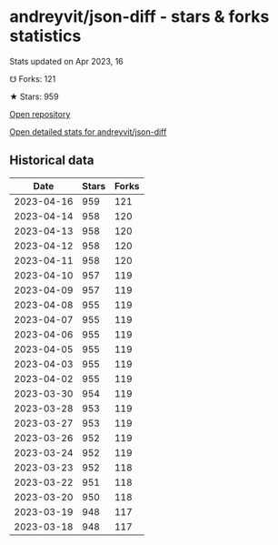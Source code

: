 # andreyvit/json-diff - stars & forks statistics

Stats updated on Apr 2023, 16

☋ Forks: 121

★ Stars: 959

[Open repository](https://github.com/andreyvit/json-diff)

[Open detailed stats for andreyvit/json-diff](https://reviewgithub.com/rep/andreyvit/json-diff)

## Historical data
| Date | Stars | Forks |
|------|-------|-------|
| 2023-04-16 | 959 | 121 | 
| 2023-04-14 | 958 | 120 | 
| 2023-04-13 | 958 | 120 | 
| 2023-04-12 | 958 | 120 | 
| 2023-04-11 | 958 | 120 | 
| 2023-04-10 | 957 | 119 | 
| 2023-04-09 | 957 | 119 | 
| 2023-04-08 | 955 | 119 | 
| 2023-04-07 | 955 | 119 | 
| 2023-04-06 | 955 | 119 | 
| 2023-04-05 | 955 | 119 | 
| 2023-04-03 | 955 | 119 | 
| 2023-04-02 | 955 | 119 | 
| 2023-03-30 | 954 | 119 | 
| 2023-03-28 | 953 | 119 | 
| 2023-03-27 | 953 | 119 | 
| 2023-03-26 | 952 | 119 | 
| 2023-03-24 | 952 | 119 | 
| 2023-03-23 | 952 | 118 | 
| 2023-03-22 | 951 | 118 | 
| 2023-03-20 | 950 | 118 | 
| 2023-03-19 | 948 | 117 | 
| 2023-03-18 | 948 | 117 | 

